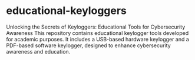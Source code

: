 # educational-keyloggers
Unlocking the Secrets of Keyloggers: Educational Tools for Cybersecurity Awareness This repository contains educational keylogger tools developed for academic purposes. It includes a USB-based hardware keylogger and a PDF-based software keylogger, designed to enhance cybersecurity awareness and education. 
